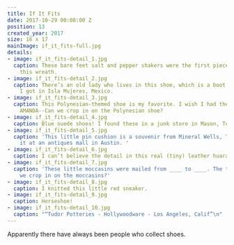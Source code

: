 ```yaml
---
title: If It Fits
date: 2017-10-29 00:08:00 Z
position: 13
created_year: 2017
size: 16 x 17
mainImage: if_it_fits-full.jpg
details:
- image: if_it_fits-detail_1.jpg
  caption: These bare feet salt and pepper shakers were the first piece I found for
    this wreath.
- image: if_it_fits-detail_2.jpg
  caption: There’s an old lady who lives in this shoe, which is a boot shot glass
    I got in Isla Mujeres, Mexico.
- image: if_it_fits-detail_3.jpg
  caption: This Polynesian-themed shoe is my favorite. I wish I had them in real life.
    AMANDA--Can we crop in on the Polynesian shoe?
- image: if_it_fits-detail_4.jpg
  caption: Blue suede shoes! I found these in a junk store in Mason, Texas.
- image: if_it_fits-detail_5.jpg
  caption: 'This little pin cushion is a souvenir from Mineral Wells, Texas. I found
    it at an antiques mall in Austin. '
- image: if_it_fits-detail_6.jpg
  caption: I can’t believe the detail in this real (tiny) leather huarache.
- image: if_it_fits-detail_7.jpg
  caption: 'These little moccasins were mailed from ____ to ____. The tag reads: AMANDA--Can
    we crop in on the moccasins?'
- image: if_it_fits-detail_8.jpg
  caption: I knitted this little red sneaker.
- image: if_it_fits-detail_9.jpg
  caption: Horseshoe!
- image: if_it_fits-detail_10.jpg
  caption: "“Tudor Potteries - Hollywoodware - Los Angeles, Calif”\n"
---
```


Apparently there have always been people who collect shoes.
